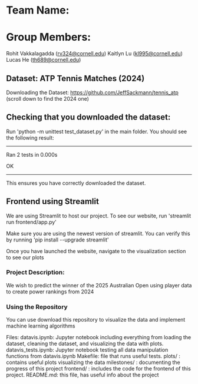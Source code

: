 # Team Name: 

# Group Members: 
Rohit Vakkalagadda (rv324@cornell.edu)
Kaitlyn Lu (kl995@cornell.edu)
Lucas He (th689@cornell.edu)

## Dataset: ATP Tennis Matches (2024)
Downloading the Dataset: https://github.com/JeffSackmann/tennis_atp (scroll down to find the 2024 one)

## Checking that you downloaded the dataset: 
Run 'python -m unittest test_dataset.py' in the main folder. You should see the following result: 

----------------------------------------------------------------------
Ran 2 tests in 0.000s

OK

----------------------------------------------------------------------

This ensures you have correctly downloaded the dataset.

## Frontend using Streamlit
We are using Streamlit to host our project. To see our website, run 'streamlit run frontend/app.py'

Make sure you are using the newest version of streamlit. You can verify this by running 'pip install --upgrade streamlit'

Once you have launched the website, navigate to the visualization section to see our plots

### Project Description: 

We wish to predict the winner of the 2025 Australian Open using player data to create power rankings from 2024


### Using the Repository

You can use download this repository to visualize the data and implement machine learning algorithms

Files: 
datavis.ipynb: Jupyter notebook including everything from loading the dataset, cleaning the dataset, and visualizing the data with plots.
datavis_tests.ipynb: Jupyter notebook testing all data manipulation functions from datavis.ipynb
Makefile: file that runs useful tests.
plots/ : contains useful plots visualizing the data
milestones/ : documenting the progress of this project
frontend/ : includes the code for the frontend of this project.
README.md: this file, has useful info about the project
